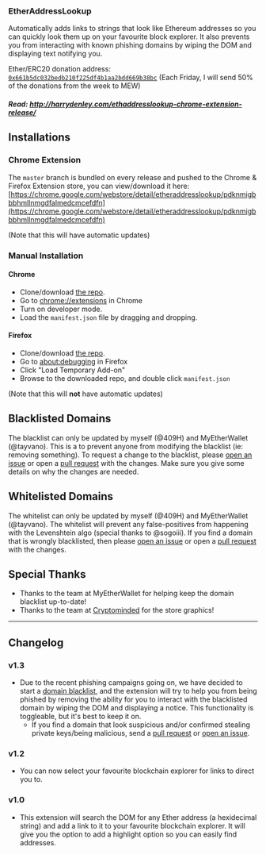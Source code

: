 ### EtherAddressLookup

Automatically adds links to strings that look like Ethereum addresses so you can quickly look them up on your favourite 
block explorer. It also prevents you from interacting with known phishing domains by wiping the DOM and displaying text
notifying you.

Ether/ERC20 donation address: [`0x661b5dc032bedb210f225df4b1aa2bdd669b38bc`](https://etherscan.io/address/0x661b5dc032bedb210f225df4b1aa2bdd669b38bc) (Each Friday, I will send 50% of the donations from the week to MEW)

##### Read: http://harrydenley.com/ethaddresslookup-chrome-extension-release/

## Installations

### Chrome Extension

The `master` branch is bundled on every release and pushed to the Chrome & Firefox Extension store, you can view/download it 
here: [https://chrome.google.com/webstore/detail/etheraddresslookup/pdknmigbbbhmllnmgdfalmedcmcefdfn](https://chrome.google.com/webstore/detail/etheraddresslookup/pdknmigbbbhmllnmgdfalmedcmcefdfn)

(Note that this will have automatic updates)

### Manual Installation

#### Chrome
* Clone/download [the repo](https://github.com/409H/EtherAddressLookup).
* Go to [chrome://extensions](chrome://extensions) in Chrome
* Turn on developer mode.
* Load the `manifest.json` file by dragging and dropping.

#### Firefox
* Clone/download [the repo](https://github.com/409H/EtherAddressLookup).
* Go to [about:debugging](about:debugging) in Firefox
* Click "Load Temporary Add-on"
* Browse to the downloaded repo, and double click `manifest.json`

(Note that this will **not** have automatic updates)

## Blacklisted Domains

The blacklist can only be updated by myself (@409H) and MyEtherWallet (@tayvano). This is a to prevent anyone
from modifying the blacklist (ie: removing something). To request a change to the 
blacklist, please [open an issue](https://github.com/409H/EtherAddressLookup/issues/new) or open
a [pull request](https://github.com/409H/EtherAddressLookup/compare) with the changes. Make sure you give some
details on why the changes are needed.

## Whitelisted Domains

The whitelist can only be updated by myself (@409H) and MyEtherWallet (@tayvano). The whitelist will prevent any false-positives
from happening with the Levenshtein algo (special thanks to @sogoiii). If you find a domain that is wrongly blacklisted, then please
[open an issue](https://github.com/409H/EtherAddressLookup/issues/new) or open
a [pull request](https://github.com/409H/EtherAddressLookup/compare) with the changes.

## Special Thanks

* Thanks to the team at MyEtherWallet for helping keep the domain blacklist up-to-date!
* Thanks to the team at [Cryptominded](https://cryptominded.com/) for the store graphics!

----

## Changelog

### v1.3

* Due to the recent phishing campaigns going on, we have decided to start a [domain blacklist](https://github.com/409H/EtherAddressLookup/blob/master/blacklists/domains.json), and 
the extension will try to help you from being phished by removing the ability for you to interact with the blacklisted 
domain by wiping the DOM and displaying a notice. This functionality is toggleable, but it's best to keep it on.
  * If you find a domain that look suspicious and/or confirmed stealing private keys/being malicious, send 
a [pull request](https://github.com/409H/EtherAddressLookup/compare) or [open an issue](https://github.com/409H/EtherAddressLookup/issues/new).

### v1.2

* You can now select your favourite blockchain explorer for links to direct you to.

### v1.0

* This extension will search the DOM for any Ether address (a hexidecimal string) and add a link to it to your favourite
blockchain explorer. It will give you the option to add a highlight option so you can easily find addresses.
